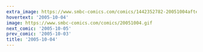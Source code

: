 ```yaml
---
extra_image: https://www.smbc-comics.com/comics/1442352782-20051004after.png
hovertext: '2005-10-04'
image: https://www.smbc-comics.com/comics/20051004.gif
next_comic: '2005-10-05'
prev_comic: '2005-10-03'
title: '2005-10-04'
---
```


